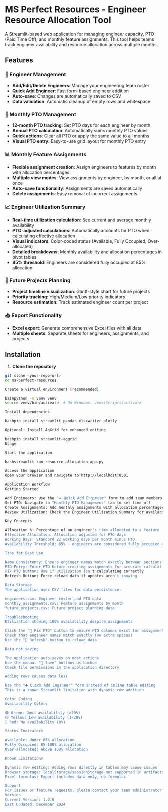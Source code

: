 # MS Perfect Resources - Engineer Resource Allocation Tool

A Streamlit-based web application for managing engineer capacity, PTO (Paid Time Off), and monthly feature assignments. This tool helps teams track engineer availability and resource allocation across multiple months.

## Features

### 👥 Engineer Management
- **Add/Edit/Delete Engineers**: Manage your engineering team roster
- **Quick Add Engineer**: Fast form-based engineer addition
- **Auto-save**: Changes are automatically saved to CSV
- **Data validation**: Automatic cleanup of empty rows and whitespace

### 📅 Monthly PTO Management
- **12-month PTO tracking**: Set PTO days for each engineer by month
- **Annual PTO calculation**: Automatically sums monthly PTO values
- **Quick actions**: Clear all PTO or apply the same value to all months
- **Visual PTO entry**: Easy-to-use grid layout for monthly PTO entry

### 📊 Monthly Feature Assignments
- **Flexible assignment creation**: Assign engineers to features by month with allocation percentages
- **Multiple view modes**: View assignments by engineer, by month, or all at once
- **Auto-save functionality**: Assignments are saved automatically
- **Delete assignments**: Easy removal of incorrect assignments

### 📈 Engineer Utilization Summary
- **Real-time utilization calculation**: See current and average monthly availability
- **PTO-adjusted calculations**: Automatically accounts for PTO when calculating effective allocation
- **Visual indicators**: Color-coded status (Available, Fully Occupied, Over-allocated)
- **Detailed breakdowns**: Monthly availability and allocation percentages in pivot tables
- **85% threshold**: Engineers are considered fully occupied at 85% allocation

### 🚀 Future Projects Planning
- **Project timeline visualization**: Gantt-style chart for future projects
- **Priority tracking**: High/Medium/Low priority indicators
- **Resource estimation**: Track estimated engineer count per project

### 📥 Export Functionality
- **Excel export**: Generate comprehensive Excel files with all data
- **Multiple sheets**: Separate sheets for engineers, assignments, and projects

## Installation

1. **Clone the repository**
```bash
git clone <your-repo-url>
cd ms-perfect-resources

Create a virtual environment (recommended)

bashpython -m venv venv
source venv/bin/activate  # On Windows: venv\Scripts\activate

Install dependencies

bashpip install streamlit pandas xlsxwriter plotly

Optional: Install AgGrid for enhanced editing

bashpip install streamlit-aggrid
Usage

Start the application

bashstreamlit run resource_allocation_app.py

Access the application
Open your browser and navigate to http://localhost:8501

Application Workflow
Getting Started

Add Engineers: Use the "➕ Quick Add Engineer" form to add team members
Set PTO: Navigate to "Monthly PTO Management" tab to set time off
Create Assignments: Add monthly assignments with allocation percentages
Review Utilization: Check the Engineer Utilization Summary for availability

Key Concepts

Allocation %: Percentage of an engineer's time allocated to a feature
Effective Allocation: Allocation adjusted for PTO days
Working Days: Standard 22 working days per month minus PTO
Availability Threshold: 85% - engineers are considered fully occupied above this

Tips for Best Use

Name Consistency: Ensure engineer names match exactly between sections
PTO Entry: Enter PTO before creating assignments for accurate calculations
Fix PTO Button: Use if utilization isn't calculating correctly
Refresh Button: Force reload data if updates aren't showing

Data Storage
The application uses CSV files for data persistence:

engineers.csv: Engineer roster and PTO data
monthly_assignments.csv: Feature assignments by month
future_projects.csv: Future project planning data

Troubleshooting
Utilization showing 100% availability despite assignments

Click the "🔧 Fix PTO" button to ensure PTO columns exist for assignment months
Check that engineer names match exactly (no extra spaces)
Use the "🔄 Refresh" button to reload data

Data not saving

The application auto-saves on most actions
Use the manual "💾 Save" buttons as backup
Check file permissions in the application directory

Adding rows causes data loss

Use the "➕ Quick Add Engineer" form instead of inline table editing
This is a known Streamlit limitation with dynamic row addition

Color Coding
Availability Colors

🟢 Green: Good availability (>20%)
🟡 Yellow: Low availability (1-20%)
🔴 Red: No availability (0%)

Status Indicators

Available: Under 85% allocation
Fully Occupied: 85-100% allocation
Over-allocated: Above 100% allocation

Known Limitations

Dynamic row editing: Adding rows directly in tables may cause issues
Browser storage: localStorage/sessionStorage not supported in artifacts
Excel formulas: Export includes data only, no formulas

Support
For issues or feature requests, please contact your team administrator or submit a ticket through your internal support system.
Version
Current Version: 1.0.0
Last Updated: December 2024
